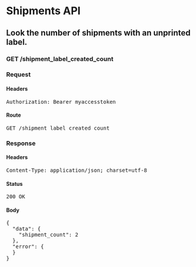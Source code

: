 # Shipments API

## Look the number of shipments with an unprinted label.

### GET /shipment_label_created_count
### Request

#### Headers

<pre>Authorization: Bearer myaccesstoken</pre>

#### Route

<pre>GET /shipment_label_created_count</pre>

### Response

#### Headers

<pre>Content-Type: application/json; charset=utf-8</pre>

#### Status

<pre>200 OK</pre>

#### Body

<pre>{
  "data": {
    "shipment_count": 2
  },
  "error": {
  }
}</pre>

